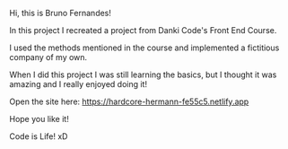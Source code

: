 Hi, this is Bruno Fernandes! 

In this project I recreated a project from Danki Code's Front End Course.

I used the methods mentioned in the course and implemented a fictitious company of my own.

When I did this project I was still learning the basics, but I thought it was amazing and I really enjoyed doing it!

Open the site here:
https://hardcore-hermann-fe55c5.netlify.app

Hope you like it!

Code is Life! xD
